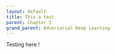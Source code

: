 ```yaml
---
layout: default
title: This a test
parent: Chapter 1
grand_parent: Adversarial Deep Learning
---
```


Testing here !